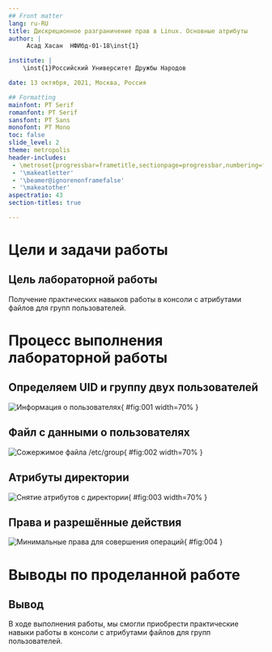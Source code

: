 ```yaml
---
## Front matter
lang: ru-RU
title: Дискреционное разграничение прав в Linux. Основные атрибуты
author: |
	 Асад Хасан  НФИбд-01-18\inst{1}

institute: |
	\inst{1}Российский Университет Дружбы Народов

date: 13 октября, 2021, Москва, Россия

## Formatting
mainfont: PT Serif
romanfont: PT Serif
sansfont: PT Sans
monofont: PT Mono
toc: false
slide_level: 2
theme: metropolis
header-includes: 
 - \metroset{progressbar=frametitle,sectionpage=progressbar,numbering=fraction}
 - '\makeatletter'
 - '\beamer@ignorenonframefalse'
 - '\makeatother'
aspectratio: 43
section-titles: true

---
```


# Цели и задачи работы

## Цель лабораторной работы

Получение практических навыков работы в консоли с атрибутами файлов для групп пользователей.

# Процесс выполнения лабораторной работы

## Определяем UID и группу двух пользователей

![Информация о пользователях](image/02.png){ #fig:001 width=70% }

## Файл с данными о пользователях

![Сожержимое файла /etc/group](image/03.png){ #fig:002 width=70% }

## Атрибуты директории

![Снятие атрибутов с директории](image/04.png){ #fig:003 width=70% }

## Права и разрешённые действия

![Минимальные права для совершения операций](0.png){ #fig:004 }

# Выводы по проделанной работе

## Вывод

В ходе выполнения работы, мы смогли приобрести практические навыки работы в консоли с атрибутами файлов для групп пользователей.